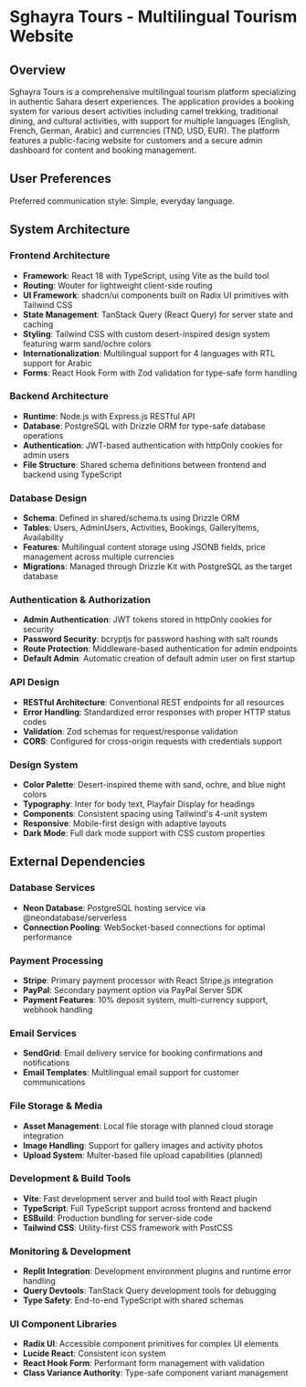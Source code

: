 # Sghayra Tours - Multilingual Tourism Website

## Overview

Sghayra Tours is a comprehensive multilingual tourism platform specializing in authentic Sahara desert experiences. The application provides a booking system for various desert activities including camel trekking, traditional dining, and cultural activities, with support for multiple languages (English, French, German, Arabic) and currencies (TND, USD, EUR). The platform features a public-facing website for customers and a secure admin dashboard for content and booking management.

## User Preferences

Preferred communication style: Simple, everyday language.

## System Architecture

### Frontend Architecture
- **Framework**: React 18 with TypeScript, using Vite as the build tool
- **Routing**: Wouter for lightweight client-side routing
- **UI Framework**: shadcn/ui components built on Radix UI primitives with Tailwind CSS
- **State Management**: TanStack Query (React Query) for server state and caching
- **Styling**: Tailwind CSS with custom desert-inspired design system featuring warm sand/ochre colors
- **Internationalization**: Multilingual support for 4 languages with RTL support for Arabic
- **Forms**: React Hook Form with Zod validation for type-safe form handling

### Backend Architecture
- **Runtime**: Node.js with Express.js RESTful API
- **Database**: PostgreSQL with Drizzle ORM for type-safe database operations
- **Authentication**: JWT-based authentication with httpOnly cookies for admin users
- **File Structure**: Shared schema definitions between frontend and backend using TypeScript

### Database Design
- **Schema**: Defined in shared/schema.ts using Drizzle ORM
- **Tables**: Users, AdminUsers, Activities, Bookings, GalleryItems, Availability
- **Features**: Multilingual content storage using JSONB fields, price management across multiple currencies
- **Migrations**: Managed through Drizzle Kit with PostgreSQL as the target database

### Authentication & Authorization
- **Admin Authentication**: JWT tokens stored in httpOnly cookies for security
- **Password Security**: bcryptjs for password hashing with salt rounds
- **Route Protection**: Middleware-based authentication for admin endpoints
- **Default Admin**: Automatic creation of default admin user on first startup

### API Design
- **RESTful Architecture**: Conventional REST endpoints for all resources
- **Error Handling**: Standardized error responses with proper HTTP status codes
- **Validation**: Zod schemas for request/response validation
- **CORS**: Configured for cross-origin requests with credentials support

### Design System
- **Color Palette**: Desert-inspired theme with sand, ochre, and blue night colors
- **Typography**: Inter for body text, Playfair Display for headings
- **Components**: Consistent spacing using Tailwind's 4-unit system
- **Responsive**: Mobile-first design with adaptive layouts
- **Dark Mode**: Full dark mode support with CSS custom properties

## External Dependencies

### Database Services
- **Neon Database**: PostgreSQL hosting service via @neondatabase/serverless
- **Connection Pooling**: WebSocket-based connections for optimal performance

### Payment Processing
- **Stripe**: Primary payment processor with React Stripe.js integration
- **PayPal**: Secondary payment option via PayPal Server SDK
- **Payment Features**: 10% deposit system, multi-currency support, webhook handling

### Email Services
- **SendGrid**: Email delivery service for booking confirmations and notifications
- **Email Templates**: Multilingual email support for customer communications

### File Storage & Media
- **Asset Management**: Local file storage with planned cloud storage integration
- **Image Handling**: Support for gallery images and activity photos
- **Upload System**: Multer-based file upload capabilities (planned)

### Development & Build Tools
- **Vite**: Fast development server and build tool with React plugin
- **TypeScript**: Full TypeScript support across frontend and backend
- **ESBuild**: Production bundling for server-side code
- **Tailwind CSS**: Utility-first CSS framework with PostCSS

### Monitoring & Development
- **Replit Integration**: Development environment plugins and runtime error handling
- **Query Devtools**: TanStack Query development tools for debugging
- **Type Safety**: End-to-end TypeScript with shared schemas

### UI Component Libraries
- **Radix UI**: Accessible component primitives for complex UI elements
- **Lucide React**: Consistent icon system
- **React Hook Form**: Performant form management with validation
- **Class Variance Authority**: Type-safe component variant management